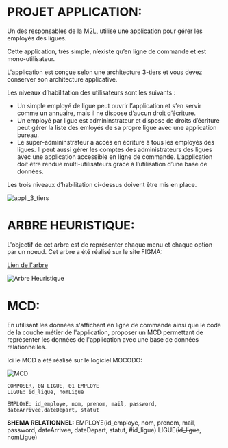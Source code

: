 # PROJET APPLICATION:

Un des responsables de la M2L, utilise une application pour gérer les employés des ligues. 

Cette application, très simple, n’existe qu’en ligne de commande et est mono-utilisateur. 

L'application  est conçue selon une architecture 3-tiers et vous devez conserver son architecture applicative.

Les niveaux d’habilitation des utilisateurs sont les suivants :

* Un simple employé de ligue peut ouvrir l’application et s’en servir comme un annuaire, mais il ne dispose d’aucun droit d’écriture.
* Un employé par ligue est admininstrateur et dispose de droits d’écriture peut gérer la liste des emloyés de sa propre ligue avec une application bureau.
* Le super-admininstrateur a accès en écriture à tous les employés des ligues. Il peut aussi gérer les comptes des administrateurs des ligues avec une application accessible en ligne de commande.
L’application doit être rendue multi-utilisateurs grace à l’utilisation d’une base de données.

Les trois niveaux d’habilitation ci-dessus doivent être mis en place.

![appli_3_tiers](https://hackmd.io/_uploads/Hkz1mRwFa.png)

# ARBRE HEURISTIQUE:

L'objectif de cet arbre est de représenter chaque menu et chaque option par un noeud.
Cet arbre a été réalisé sur le site FIGMA:

[Lien de l'arbre](https://www.figma.com/file/nKBFi9b7gsDLVyzOhAWF3z/Arbre-Heuristique?type=whiteboard&node-id=0%3A1&t=NrrkjkS34Nig52fh-1) 


![Arbre Heuristique](https://hackmd.io/_uploads/Byg-0dqqT.jpg)



# MCD:

En utilisant les données s'affichant en ligne de commande ainsi que le code de la couche métier de l'application, proposer un MCD permettant de représenter les données de l'application avec une base de données relationnelles.

Ici le MCD a été réalisé sur le logiciel MOCODO:

![MCD](https://hackmd.io/_uploads/rJdRJNq9a.png)





```
COMPOSER, 0N LIGUE, 01 EMPLOYE
LIGUE: id_ligue, nomLigue 

EMPLOYE: id_employe, nom, prenom, mail, password, dateArrivee,dateDepart, statut 

```

**SHEMA RELATIONNEL:**
EMPLOYE(~~id_employe~~, nom, prenom, mail, password, dateArrivee, dateDepart, statut, #id_ligue) 
LIGUE(~~id_ligue~~, nomLigue)
